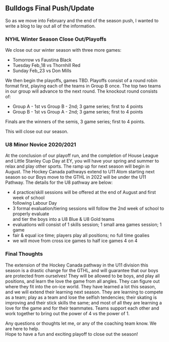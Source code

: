 ## Bulldogs Final Push/Update

So as we move into February and the end of the season push, I wanted to write a blog to lay out all of the information.

### NYHL Winter Season Close Out/Playoffs

We close out our winter season with three more games:
- Tomorrow vs Faustina Black
- Tuesday Feb_18 vs Thornhill Red
- Sunday Feb_23 vs Don Mills

We then begin the playoffs, games TBD. Playoffs consist of a round robin format first, playing each of the teams in Group B once. The top two teams in our group will advance to the next round. The knockout round consists of:

- Group A - 1st vs Group B - 2nd; 3 game series; first to 4 points
- Group B - 1st vs Group A - 2nd; 3 game series; first to 4 points

Finals are the winners of the semis, 3 game series; first to 4 points.

This will close out our season.

### U8 Minor Novice 2020/2021

At the conclusion of our playoff run, and the completion of House League and Little Stanley Cup Day at EY, you will have your spring and summer to relax and play other sports. The ramp up for next season will begin in August. The Hockey Canada pathways extend to U11 Atom starting next season so our Boys move to the GTHL in 2022 will be under the U11 Pathway. The details for the U8 pathway are below:

- 4 practice/skill sessions will be offered at the end of August and first week of school  
following Labour Day
- 3 formal evaluation/tiering sessions will follow the 2nd week of school to properly evaluate  
and tier the boys into a U8 Blue & U8 Gold teams
- evaluations will consist of 1 skills session; 1 small area games session; 1 game
- fair & equal ice time; players play all positions; no full time goalies
- we will move from cross ice games to half ice games 4 on 4

### Final Thoughts

The extension of the Hockey Canada pathway in the U11 division this season is a drastic change for the GTHL, and will guarantee that our boys are protected from ourselves! They will be allowed to be boys, and play all positions, and learn the love the game from all angles. They can figure out where they fit into the on-ice world. They have learned a lot this season, and we will extend their learning next season. They are learning to compete as a team; play as a team and lose the selfish tendencies; their skating is improving and their stick skills the same; and most of all they are learning a love for the game and for their teammates. Teams support each other and work together to bring out the power of 4 vs the power of 1.

Any questions or thoughts let me, or any of the coaching team know. We are here to help.  
Hope to have a fun and exciting playoff to close out the season!
